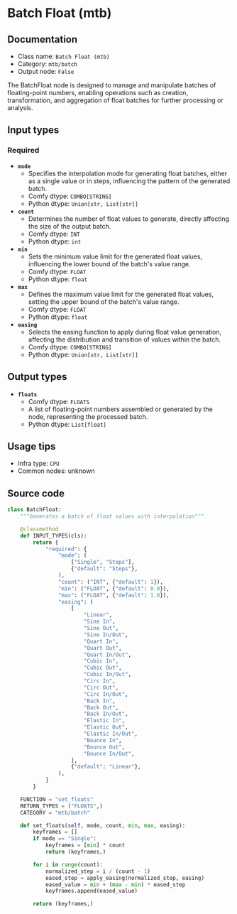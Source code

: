 # Batch Float (mtb)
## Documentation
- Class name: `Batch Float (mtb)`
- Category: `mtb/batch`
- Output node: `False`

The BatchFloat node is designed to manage and manipulate batches of floating-point numbers, enabling operations such as creation, transformation, and aggregation of float batches for further processing or analysis.
## Input types
### Required
- **`mode`**
    - Specifies the interpolation mode for generating float batches, either as a single value or in steps, influencing the pattern of the generated batch.
    - Comfy dtype: `COMBO[STRING]`
    - Python dtype: `Union[str, List[str]]`
- **`count`**
    - Determines the number of float values to generate, directly affecting the size of the output batch.
    - Comfy dtype: `INT`
    - Python dtype: `int`
- **`min`**
    - Sets the minimum value limit for the generated float values, influencing the lower bound of the batch's value range.
    - Comfy dtype: `FLOAT`
    - Python dtype: `float`
- **`max`**
    - Defines the maximum value limit for the generated float values, setting the upper bound of the batch's value range.
    - Comfy dtype: `FLOAT`
    - Python dtype: `float`
- **`easing`**
    - Selects the easing function to apply during float value generation, affecting the distribution and transition of values within the batch.
    - Comfy dtype: `COMBO[STRING]`
    - Python dtype: `Union[str, List[str]]`
## Output types
- **`floats`**
    - Comfy dtype: `FLOATS`
    - A list of floating-point numbers assembled or generated by the node, representing the processed batch.
    - Python dtype: `List[float]`
## Usage tips
- Infra type: `CPU`
- Common nodes: unknown


## Source code
```python
class BatchFloat:
    """Generates a batch of float values with interpolation"""

    @classmethod
    def INPUT_TYPES(cls):
        return {
            "required": {
                "mode": (
                    ["Single", "Steps"],
                    {"default": "Steps"},
                ),
                "count": ("INT", {"default": 1}),
                "min": ("FLOAT", {"default": 0.0}),
                "max": ("FLOAT", {"default": 1.0}),
                "easing": (
                    [
                        "Linear",
                        "Sine In",
                        "Sine Out",
                        "Sine In/Out",
                        "Quart In",
                        "Quart Out",
                        "Quart In/Out",
                        "Cubic In",
                        "Cubic Out",
                        "Cubic In/Out",
                        "Circ In",
                        "Circ Out",
                        "Circ In/Out",
                        "Back In",
                        "Back Out",
                        "Back In/Out",
                        "Elastic In",
                        "Elastic Out",
                        "Elastic In/Out",
                        "Bounce In",
                        "Bounce Out",
                        "Bounce In/Out",
                    ],
                    {"default": "Linear"},
                ),
            }
        }

    FUNCTION = "set_floats"
    RETURN_TYPES = ("FLOATS",)
    CATEGORY = "mtb/batch"

    def set_floats(self, mode, count, min, max, easing):
        keyframes = []
        if mode == "Single":
            keyframes = [min] * count
            return (keyframes,)

        for i in range(count):
            normalized_step = i / (count - 1)
            eased_step = apply_easing(normalized_step, easing)
            eased_value = min + (max - min) * eased_step
            keyframes.append(eased_value)

        return (keyframes,)

```
